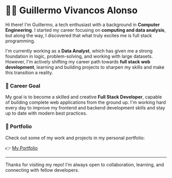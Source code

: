 # 🧑‍💻 Guillermo Vivancos Alonso

Hi there! I'm Guillermo, a tech enthusiast with a background in **Computer Engineering**. I started my career focusing on **computing and data analysis**, but along the way, I discovered that what truly excites me is full stack programming.

I'm currently working as a **Data Analyst**, which has given me a strong foundation in logic, problem-solving, and working with large datasets. However, I'm actively shifting my career path towards **full stack web development**, learning and building projects to sharpen my skills and make this transition a reality.

### 🚀 Career Goal

My goal is to become a skilled and creative **Full Stack Developer**, capable of building complete web applications from the ground up. I'm working hard every day to improve my frontend and backend development skills and stay up to date with modern best practices.

### 📂 Portfolio

Check out some of my work and projects in my personal portfolio:

👉 [My Portfolio]()

---

Thanks for visiting my repo! I'm always open to collaboration, learning, and connecting with fellow developers.
